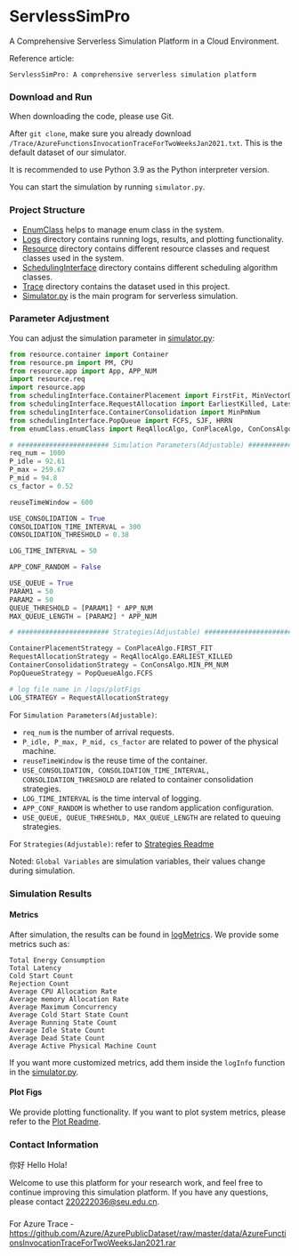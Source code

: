 # ServlessSimPro

A Comprehensive Serverless Simulation Platform in a Cloud Environment.

Reference article: 

`ServlessSimPro: A comprehensive serverless simulation platform`

### Download and Run
When downloading the code, please use Git. 

After `git clone`, make sure you already download `/Trace/AzureFunctionsInvocationTraceForTwoWeeksJan2021.txt`. This is the default dataset of our simulator.

It is recommended to use Python 3.9 as the Python interpreter version. 

You can start the simulation by running `simulator.py`.

### Project Structure
- [EnumClass](enumClass) helps to manage enum class in the system.
- [Logs](logs) directory contains running logs, results, and plotting functionality.
- [Resource](resource) directory contains different resource classes and request classes used in the system.
- [SchedulingInterface](schedulingInterface) directory contains different scheduling algorithm classes.
- [Trace](Trace) directory contains the dataset used in this project.
- [Simulator.py](simulator.py) is the main program for serverless simulation.

### Parameter Adjustment

You can adjust the simulation parameter in [simulator.py](simulator.py):
```python
from resource.container import Container
from resource.pm import PM, CPU
from resource.app import App, APP_NUM
import resource.req
import resource.app
from schedulingInterface.ContainerPlacement import FirstFit, MinVectorDist
from schedulingInterface.RequestAllocation import EarliestKilled, LatestKilled, RandomSelection
from schedulingInterface.ContainerConsolidation import MinPmNum
from schedulingInterface.PopQueue import FCFS, SJF, HRRN
from enumClass.enumClass import ReqAllocAlgo, ConPlaceAlgo, ConConsAlgo, PopQueueAlgo, Task, ContainerState

# ####################### Simulation Parameters(Adjustable) #######################
req_num = 1000
P_idle = 92.61
P_max = 259.67
P_mid = 94.8
cs_factor = 0.52

reuseTimeWindow = 600

USE_CONSOLIDATION = True
CONSOLIDATION_TIME_INTERVAL = 300
CONSOLIDATION_THRESHOLD = 0.38

LOG_TIME_INTERVAL = 50

APP_CONF_RANDOM = False

USE_QUEUE = True
PARAM1 = 50
PARAM2 = 50
QUEUE_THRESHOLD = [PARAM1] * APP_NUM
MAX_QUEUE_LENGTH = [PARAM2] * APP_NUM

# ####################### Strategies(Adjustable) #######################

ContainerPlacementStrategy = ConPlaceAlgo.FIRST_FIT
RequestAllocationStrategy = ReqAllocAlgo.EARLIEST_KILLED
ContainerConsolidationStrategy = ConConsAlgo.MIN_PM_NUM
PopQueueStrategy = PopQueueAlgo.FCFS

# log file name in /logs/plotFigs
LOG_STRATEGY = RequestAllocationStrategy
```
For `Simulation Parameters(Adjustable)`:
* `req_num` is the number of arrival requests.
* `P_idle, P_max, P_mid, cs_factor` are related to power of the physical machine.
* `reuseTimeWindow` is the reuse time of the container.
* `USE_CONSOLIDATION, CONSOLIDATION_TIME_INTERVAL, CONSOLIDATION_THRESHOLD` are related to container consolidation strategies.
* `LOG_TIME_INTERVAL` is the time interval of logging.
* `APP_CONF_RANDOM` is whether to use random application configuration.
* `USE_QUEUE, QUEUE_THRESHOLD, MAX_QUEUE_LENGTH` are related to queuing strategies.

For `Strategies(Adjustable)`: refer to [Strategies Readme](./schedulingInterface/README.md)

Noted: `Global Variables` are simulation variables, their values change during simulation.

### Simulation Results
#### Metrics
After simulation, the results can be found in [logMetrics](./logs/logMetrics). 
We provide some metrics such as:
```
Total Energy Consumption
Total Latency
Cold Start Count
Rejection Count
Average CPU Allocation Rate
Average memory Allocation Rate
Average Maximum Concurrency
Average Cold Start State Count
Average Running State Count
Average Idle State Count
Average Dead State Count
Average Active Physical Machine Count
```
If you want more customized metrics, add them inside the `logInfo` function in the [simulator.py](simulator.py).

#### Plot Figs
We provide plotting functionality. If you want to plot system metrics, please refer to the [Plot Readme](logs/README.md).

### Contact Information
你好 Hello Hola!

Welcome to use this platform for your research work, and feel free to continue improving this simulation platform.
If you have any questions, please contact 220222036@seu.edu.cn.

### 
For Azure Trace - https://github.com/Azure/AzurePublicDataset/raw/master/data/AzureFunctionsInvocationTraceForTwoWeeksJan2021.rar